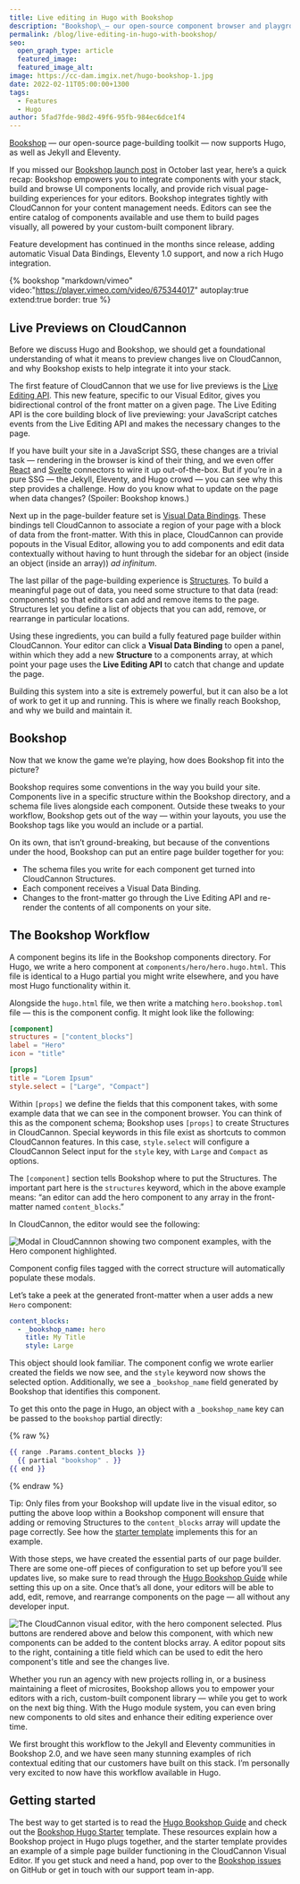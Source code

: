 ```yaml
---
title: Live editing in Hugo with Bookshop
description: "Bookshop\_— our open-source component browser and playground, now brings live editing and component-driven workflows to Hugo, as well as Jekyll and Eleventy."
permalink: /blog/live-editing-in-hugo-with-bookshop/
seo:
  open_graph_type: article
  featured_image:
  featured_image_alt:
image: https://cc-dam.imgix.net/hugo-bookshop-1.jpg
date: 2022-02-11T05:00:00+1300
tags:
  - Features
  - Hugo
author: 5fad7fde-98d2-49f6-95fb-984ec6dce1f4
---
```

[Bookshop](https://github.com/CloudCannon/bookshop) — our open-source page-building toolkit — now supports Hugo, as well as Jekyll and Eleventy.

If you missed our [Bookshop launch post](/blog/introducing-bookshop/) in October last year, here’s a quick recap: Bookshop empowers you to integrate components with your stack, build and browse UI components locally, and provide rich visual page-building experiences for your editors. Bookshop integrates tightly with CloudCannon for your content management needs. Editors can see the entire catalog of components available and use them to build pages visually, all powered by your custom-built component library.

Feature development has continued in the months since release, adding automatic Visual Data Bindings, Eleventy 1.0 support, and now a rich Hugo integration.

{% bookshop "markdown/vimeo" video:"https://player.vimeo.com/video/675344017" autoplay:true extend:true border: true %}

## Live Previews on CloudCannon

Before we discuss Hugo and Bookshop, we should get a foundational
understanding of what it means to preview changes live on CloudCannon, and
why Bookshop exists to help integrate it into your stack. 

The first feature of CloudCannon that we use for live previews is the
[Live Editing API](https://cloudcannon.com/documentation/articles/using-live-editing-with-vanilla-js/). This new feature, specific to our Visual
Editor, gives you bidirectional control of the front matter on a given
page. The Live Editing API is the core building block of live previewing:
your JavaScript catches events from the Live Editing API and makes the
necessary changes to the page. 


If you have built your site in a JavaScript SSG, these changes are a
trivial task — rendering in the browser is kind of their thing, and we
even offer
[React](https://cloudcannon.com/documentation/articles/using-live-editing-with-react/) and
[Svelte](https://cloudcannon.com/documentation/articles/live-editing-with-svelte/) connectors to wire it up out-of-the-box.
But if you’re in a pure SSG — the Jekyll, Eleventy, and Hugo crowd — you
can see why this step provides a challenge. How do you know what to update
on the page when data changes? (Spoiler: Bookshop knows.)


Next up in the page-builder feature set is [Visual Data
Bindings](https://cloudcannon.com/documentation/articles/what-are-visual-data-bindings/). These bindings tell CloudCannon to
associate a region of your page with a block of data from the
front-matter. With this in place, CloudCannon can provide popouts in the
Visual Editor, allowing you to add components and edit data contextually
without having to hunt through the sidebar for an object (inside an object
(inside an array)) *ad infinitum*. 

The last pillar of the page-building experience is
[Structures](https://cloudcannon.com/documentation/articles/defining-what-adds-to-an-array-with-array-structures/#structures). To build a meaningful page out of data,
you need some structure to that data (read: components) so that editors
can add and remove items to the page. Structures let you define a list of
objects that you can add, remove, or rearrange in particular
locations. 

Using these ingredients, you can build a fully featured page builder
within CloudCannon. Your editor can click a **Visual Data
Binding** to open a panel, within which they add a
new **Structure** to a components array, at which point your
page uses the **Live Editing API** to catch that change and
update the page.


Building this system into a site is extremely powerful, but it can also be
a lot of work to get it up and running. This is where we finally reach
Bookshop, and why we build and maintain it.


## Bookshop


Now that we know the game we’re playing, how does Bookshop fit into the
picture? 


Bookshop requires some conventions in the way you build your site.
Components live in a specific structure within the Bookshop directory, and
a schema file lives alongside each component. Outside these tweaks to your
workflow, Bookshop gets out of the way — within your layouts, you use the
Bookshop tags like you would an include or a partial. 

On its own, that isn’t ground-breaking, but because of the conventions
under the hood, Bookshop can put an entire page builder together for you:

* The schema files you write for each component get turned into
CloudCannon Structures.
* Each component receives a Visual Data Binding.
* Changes to the front-matter go through the Live Editing API and
re-render the contents of all components on your site.

## The Bookshop Workflow

A component begins its life in the Bookshop components directory. For
Hugo, we write a hero component at `components/hero/hero.hugo.html`. This
file is identical to a Hugo partial you might write elsewhere, and you
have most Hugo functionality within it. 

Alongside the `hugo.html` file, we then write a matching
`hero.bookshop.toml` file — this is the component config. It might look
like the following:

```toml
[component]
structures = ["content_blocks"]
label = "Hero"
icon = "title"

[props]
title = "Lorem Ipsum"
style.select = ["Large", "Compact"]
```

Within `[props]` we define the fields that this component takes, with some
example data that we can see in the component browser. You can think of
this as the component schema; Bookshop uses `[props]` to create Structures
in CloudCannon. Special keywords in this file exist as shortcuts to common
CloudCannon features. In this case, `style.select` will configure a
CloudCannon Select input for the `style` key, with `Large` and `Compact`
as options.

The `[component]` section tells Bookshop where to put the Structures. The
important part here is the `structures` keyword, which in the above
example means: “an editor can add the hero component to any array in the
front-matter named `content_blocks`.”

In CloudCannon, the editor would see the following:

![Modal in CloudCannnon showing two component examples, with the Hero component highlighted.](https://cc-dam.imgix.net/Component-modal.png)


Component config files tagged with the correct structure will
automatically populate these modals.


Let’s take a peek at the generated front-matter when a user adds a new
`Hero` component:

```yaml
content_blocks:
  - _bookshop_name: hero
    title: My Title
    style: Large
```

This object should look familiar. The component config we wrote earlier
created the fields we now see, and the `style` keyword now shows the
selected option. Additionally, we see a `_bookshop_name` field generated
by Bookshop that identifies this component. 


To get this onto the page in Hugo, an object with a
`_bookshop_name` key can be passed to the `bookshop` partial
directly:

{% raw %}
```handlebars
{{ range .Params.content_blocks }}
  {{ partial "bookshop" . }}
{{ end }}
```
{% endraw %}

Tip: Only files from your Bookshop will update live in the visual editor,
so putting the above loop within a Bookshop component will ensure that
adding or removing Structures to the `content_blocks` array will
update the page correctly. See how the [starter template](https://github.com/CloudCannon/hugo-bookshop-starter/blob/main/component-library/shared/hugo/page.hugo.html) implements this for an example.

With those steps, we have created the essential parts of our page builder.
There are some one-off pieces of configuration to set up before you’ll see
updates live, so make sure to read through the [Hugo Bookshop
Guide](https://github.com/CloudCannon/bookshop/blob/main/guides/hugo.adoc) while setting this up on a
site. Once that’s all done, your editors will be able to add, edit,
remove, and rearrange components on the page — all without any developer
input.

![The CloudCannon visual editor, with the hero component selected. Plus
buttons are rendered above and below this component, with which new
components can be added to the content blocks array. A editor popout sits
to the right, containing a title field which can be used to edit the hero
component's title and see the changes
live.](https://cc-dam.imgix.net/Bookshop-editing-component.png "The
CloudCannon visual editor")

Whether you run an agency with new projects rolling in, or a business
maintaining a fleet of microsites, Bookshop allows you to empower your
editors with a rich, custom-built component library — while you get to
work on the next big thing. With the Hugo module system, you can even
bring new components to old sites and enhance their editing experience
over time.

We first brought this workflow to the Jekyll and Eleventy communities in
Bookshop 2.0, and we have seen many stunning examples of rich contextual
editing that our customers have built on this stack. I’m personally very
excited to now have this workflow available in Hugo. 

## Getting started

The best way to get started is to read the [Hugo Bookshop
Guide](https://github.com/CloudCannon/bookshop/blob/main/guides/hugo.adoc) and check out the [Bookshop
Hugo Starter](https://github.com/CloudCannon/hugo-bookshop-starter) template. These resources
explain how a Bookshop project in Hugo plugs together, and the starter
template provides an example of a simple page builder functioning in the
CloudCannon Visual Editor. If you get stuck and need a hand, pop over to
the [Bookshop issues](https://github.com/CloudCannon/bookshop/issues) on GitHub or get in touch with
our support team in-app.